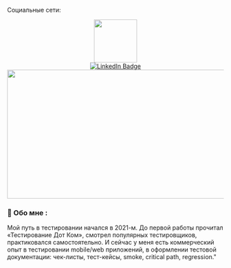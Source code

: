 Социальные сети:
<div id="header" align="center">
  <img src="https://media.giphy.com/media/M9gbBd9nbDrOTu1Mqx/giphy.gif" width="100"/>
</div>

<div id="badges"align="center">  
  <img src="https://komarev.com/ghpvc/?username=your-github-username&style=flat-square&color=blue" alt=""/>
  </div>


<div align="center">
  <a href="https://www.linkedin.com/in/artem-kir/" > 
    <img src="https://img.shields.io/badge/LinkedIn-blue?style=for-the-badge&logo=linkedin&logoColor=white" alt="LinkedIn Badge"/>
  </a>
</div>

 
<div align="center">
  <img src="https://media.giphy.com/media/cNfIqjpCY1zqfaLmd8/giphy.gif" width="600" height="300"/>
</div>

### :raised_back_of_hand: Обо мне :
Мой путь в тестировании начался в 2021-м. До первой работы прочитал «Тестирование Дот Ком», смотрел популярных тестировщиков, практиковался самостоятельно. И сейчас у меня есть коммерческий опыт в тестировании mobile/web приложений, в оформлении тестовой документации: чек-листы, тест-кейсы, smoke, critical path, regression."

